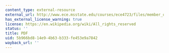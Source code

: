 ```yaml
---
content_type: external-resource
external_url: http://www.ece.msstate.edu/courses/ece4723/files/member_of_a_team4.pdf
has_external_license_warning: true
license: https://en.wikipedia.org/wiki/All_rights_reserved
status: ''
title: PDF
uid: 5b966bd8-14e9-4b63-b333-fe453e9a7842
wayback_url: ''
---
```

